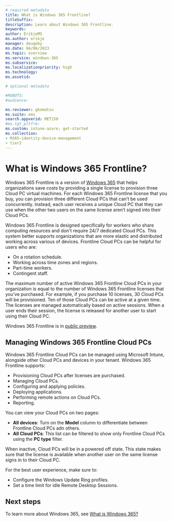 ```yaml
---
# required metadata
title: What is Windows 365 Frontline?
titleSuffix:
description: Learn about Windows 365 Frontline.
keywords:
author: ErikjeMS  
ms.author: erikje
manager: dougeby
ms.date: 04/06/2023
ms.topic: overview
ms.service: windows-365
ms.subservice:
ms.localizationpriority: high
ms.technology:
ms.assetid: 

# optional metadata

#ROBOTS:
#audience:

ms.reviewer: gkomatsu
ms.suite: ems
search.appverid: MET150
#ms.tgt_pltfrm:
ms.custom: intune-azure; get-started
ms.collection:
- M365-identity-device-management
- tier2
---
```


# What is Windows 365 Frontline?

Windows 365 Frontline is a version of [Windows 365](../overview.md) that helps organizations save costs by providing a single license to provision three Cloud PC virtual machines. For each Windows 365 Frontline license that you buy, you can provision three different Cloud PCs that can’t be used concurrently. Instead, each user receives a unique Cloud PC that they can use when the other two users on the same license aren’t signed into their Cloud PCs.

Windows 365 Frontline is designed specifically for workers who share computing resources and don't require 24/7 dedicated Cloud PCs. This system better supports organizations that are more elastic and distributed working across various of devices. Frontline Cloud PCs can be helpful for users who are:

- On a rotation schedule.
- Working across time zones and regions.
- Part-time workers.
- Contingent staff.

The maximum number of active Windows 365 Frontline Cloud PCs in your organization is equal to the number of Windows 365 Frontline licenses that you’ve purchased. For example, if you purchase 10 licenses, 30 Cloud PCs will be provisioned. Ten of those Cloud PCs can be active at a given time. The licenses are managed automatically based on active sessions. When a user ends their session, the license is released for another user to start using their Cloud PC.

Windows 365 Frontline is in [public preview](../public-preview.md).

## Managing Windows 365 Frontline Cloud PCs

Windows 365 Frontline Cloud PCs can be managed using Microsoft Intune, alongside other Cloud PCs and devices in your tenant. Windows 365 Frontline supports:

- Provisioning Cloud PCs after licenses are purchased.
- Managing Cloud PCs.
- Configuring and applying policies.
- Deploying applications.
- Performing remote actions on Cloud PCs.
- Reporting.

You can view your Cloud PCs on two pages:

- **All devices**: Turn on the **Model** column to differentiate between Frontline Cloud PCs adn others.
- **All Cloud PCs**: This list can be filtered to show only Frontline Cloud PCs using the **PC type** filter. 

When inactive, Cloud PCs will be in a powered off state. This state makes sure that the license is available when another user on the same license signs in to their Cloud PC.

For the best user experience, make sure to:

- Configure the Windows Update Ring profiles.
- Set a time limit for idle Remote Desktop Sessions.

## Next steps

To learn more about Windows 365, see [What is Windows 365?](..\overview.md)
